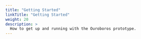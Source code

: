 ```yaml
---
title: "Getting Started"
linkTitle: "Getting Started"
weight: 20
description: >
  How to get up and running with the Ouroboros prototype.
---
```

